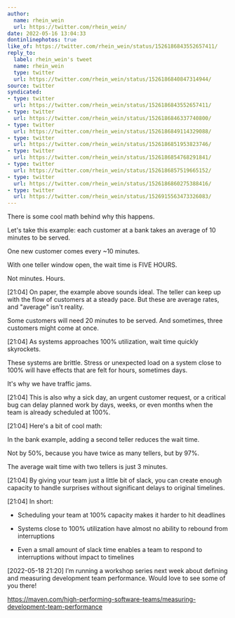 ```yaml
---
author:
  name: rhein_wein
  url: https://twitter.com/rhein_wein/
date: 2022-05-16 13:04:33
dontinlinephotos: true
like_of: https://twitter.com/rhein_wein/status/1526186843552657411/
reply_to:
  label: rhein_wein's tweet
  name: rhein_wein
  type: twitter
  url: https://twitter.com/rhein_wein/status/1526186840847314944/
source: twitter
syndicated:
- type: twitter
  url: https://twitter.com/rhein_wein/status/1526186843552657411/
- type: twitter
  url: https://twitter.com/rhein_wein/status/1526186846337740800/
- type: twitter
  url: https://twitter.com/rhein_wein/status/1526186849114329088/
- type: twitter
  url: https://twitter.com/rhein_wein/status/1526186851953823746/
- type: twitter
  url: https://twitter.com/rhein_wein/status/1526186854768291841/
- type: twitter
  url: https://twitter.com/rhein_wein/status/1526186857519665152/
- type: twitter
  url: https://twitter.com/rhein_wein/status/1526186860275388416/
- type: twitter
  url: https://twitter.com/rhein_wein/status/1526915563473326083/
---
```


There is some cool math behind why this happens.



Let's take this example: each customer at a bank takes an average of 10 minutes to be served. 



One new customer comes every ~10 minutes.



With one teller window open, the wait time is FIVE HOURS. 

Not minutes. Hours.

<time id="1526186846337740800">[21:04]</time> On paper, the example above sounds ideal. The teller can keep up with the flow of customers at a steady pace. But these are average rates, and "average" isn't reality.



Some customers will need 20 minutes to be served. And sometimes, three customers might come at once.

<time id="1526186849114329088">[21:04]</time> As systems approaches 100% utilization, wait time quickly skyrockets. 



These systems are brittle. Stress or unexpected load on a system close to 100% will have effects that are felt for hours, sometimes days.



It's why we have traffic jams.

<time id="1526186851953823746">[21:04]</time> This is also why a sick day, an urgent customer request, or a critical bug can delay planned work by days, weeks, or even months when the team is already scheduled at 100%.

<time id="1526186854768291841">[21:04]</time> Here's a bit of cool math: 



In the bank example, adding a second teller reduces the wait time. 



Not by 50%, because you have twice as many tellers, but by 97%. 



The average wait time with two tellers is just 3 minutes.

<time id="1526186857519665152">[21:04]</time> By giving your team just a little bit of slack, you can create enough capacity to handle surprises without significant delays to original timelines.

<time id="1526186860275388416">[21:04]</time> In short:

- Scheduling your team at 100% capacity makes it harder to hit deadlines

- Systems close to 100% utilization have almost no ability to rebound from interruptions

- Even a small amount of slack time enables a team to respond to interruptions without impact to timelines

<time id="1526915563473326083">[2022-05-18 21:20] </time> I’m running a workshop series next week about defining and measuring development team performance. Would love to see some of you there!

https://maven.com/high-performing-software-teams/measuring-development-team-performance
